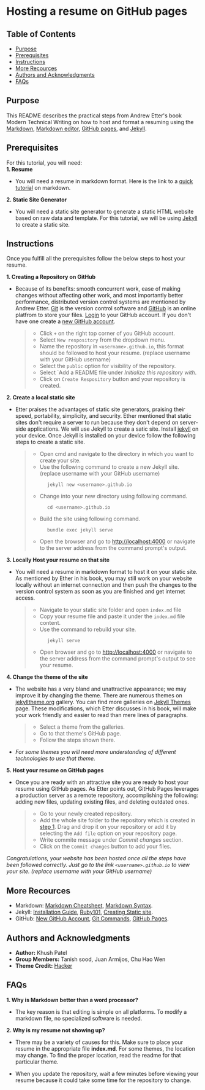 # Hosting a resume on GitHub pages

## Table of Contents
* [Purpose](#purpose)
* [Prerequisites](#prerequisites)
* [Instructions](#instructions)
* [More Recources](#more-recources)
* [Authors and Acknowledgments](#authors-and-acknowledgments)
* [FAQs](#faqs)

## Purpose

This README describes the practical steps from Andrew Etter's book Modern Technical Writing on how to host and format a resuming using the [Markdown](https://www.markdownguide.org/), [Markdown editor](https://code.visualstudio.com/docs/languages/markdown), [GitHub pages](https://pages.github.com/), and [Jekyll](https://jekyllrb.com/).

## Prerequisites

For this tutorial, you will need:  
**1. Resume**     
- You will need a resume in markdown format. Here is the link to a [quick tutorial](https://helloacm.com/markdown-markup-language-quick-tutorial/) on markdown.

**2. Static Site Generator**    
- You will need a static site generator to generate a static HTML website based on raw data and template. For this tutorial, we will be using [Jekyll](https://jekyllrb.com/) to create a static site. 

## Instructions

Once you fulfill all the prerequisites follow the below steps to host your resume.

**1. Creating a Repository on GitHub**  

- Because of its benefits: smooth concurrent work, ease of making changes without affecting other work, and most importantly better performance, distributed version control systems are mentioned by Andrew Etter. [Git](https://git-scm.com/doc) is the version control software and [GitHub](https://github.com/) is an online platfrom to store your files. [Login](https://github.com/login) to your GitHub account. If you don't have one create a [new GitHub account](https://github.com/join). 

    > * Click `+` on the right top corner of you GitHub account.
    > * Select `New respository` from the dropdown menu.
    > * Name the repository in `<username>.github.io`, this format should be followed to host your resume. (replace username with your GitHub username)
    > * Select the `public` option for visibility of the repository.
    > * Select `Add a README file under *Initialize this repository with*.
    > * Click on `Create Respository` button and your repository is created.

**2. Create a local static site**  

- Etter praises the advantages of static site generators, praising their speed, portability, simplicity, and security. Ether mentioned that static sites don't require a server to run because they don't depend on server-side applications. We will use Jekyll to create a satic site. Install [jekyll](https://jekyllrb.com/docs/installation/) on your device. Once Jekyll is installed on your device follow the following steps to create a static site.  
      
    > 
    >* Open cmd and navigate to the directory in which you want to create your site.
    >* Use the following command to create a new Jekyll site. (replace username with your GitHub username)  
    >```
    >       jekyll new <username>.github.io
    >``` 
    >* Change into your new directory using following command.  
    >```
    >       cd <username>.github.io
    >```
    >* Build the site using following command. 
    >```
    >       bundle exec jekyll serve
    >```
    >* Open the browser and go to  [http://localhost:4000](http://localhost:4000) or navigate to the server address from the command prompt's output.   
      
        

**3. Locally Host your resume on that site**  

- You will need a resume in markdown format to host it on your static site. As mentioned by Ether in his book, you may still work on your website locally without an internet connection and then push the changes to the version control system as soon as you are finished and get internet access.
    >* Navigate to your static site folder and open `index.md` file
    >* Copy your resume file and paste it under the `index.md` file content.
    >* Use the command to rebuild your site.
    >```
    >       jekyll serve
    >````
    >* Open browser and go to  [http://localhost:4000](http://localhost:4000) or navigate to the server address from the command prompt's output to see your resume.

**4. Change the theme of the site**  

- The website has a very bland and unattractive appearance; we may improve it by changing the theme. There are numerous themes on [jekylltheme.org](http://jekyllthemes.org/) gallery. You can find more galleries on [Jekyll Themes](https://jekyllrb.com/docs/themes/) page. These modifications, which Etter discusses in his book, will make your work friendly and easier to read than mere lines of paragraphs.

    >* Select a theme from the galleries.
    >* Go to that theme's GitHub page.
    >* Follow the steps shown there.  

- *For some themes you will need more understanding of different technologies to use that theme.* 

**5. Host your resume on GitHub pages**    
- Once you are ready with an attractive site you are ready to host your resume using GitHub pages. As Etter points out, GitHub Pages leverages a production server as a remote repository, accomplishing the following: adding new files, updating existing files, and deleting outdated ones.

    >* Go to your newly created repository.
    >* Add the whole site folder to the repository which is created in [step 1](#instructions). Drag and drop it on your repository or add it by selecting the `Add file` option on your repository page.
    >* Write commite message under *Commit changes* section.
    >* Click on the `Commit changes` button to add your files.


*Congratulations, your website has been hosted once all the steps have been followed correctly. Just go to the link `<username>.github.io` to view your site. (replace username with your GitHub username)*  

## More Recources

- Markdown:     [Markdown Cheatsheet](https://www.markdownguide.org/cheat-sheet), [Markdown Syntax](https://www.markdownguide.org/basic-syntax).  
- Jekyll:   [Installation Guide](https://jekyllrb.com/docs/installation/), [Ruby101](https://jekyllrb.com/docs/ruby-101/), [Creating Static site](https://docs.github.com/en/pages/setting-up-a-github-pages-site-with-jekyll/creating-a-github-pages-site-with-jekyll).  
- GitHub:   [New GitHub Account](https://docs.github.com/en/get-started/signing-up-for-github), [Git Commands](https://confluence.atlassian.com/bitbucketserver/basic-git-commands-776639767.html), [GitHub Pages](https://pages.github.com/).

## Authors and Acknowledgments

- **Author:** Khush Patel  
- **Group Members:** Tanish sood, Juan Armijos, Chu Hao Wen  
- **Theme Credit:** [Hacker](https://github.com/pages-themes/hacker)
    

## FAQs
**1. Why is Markdown better than a word processor?**

- The key reason is that editing is simple on all platforms. To modify a markdown file, no specialized software is needed.

**2. Why is my resume not showing up?**
* There may be a variety of causes for this. Make sure to place your resume in the appropriate file **index.md**. For some themes, the location may change. To find the proper location, read the readme for that particular theme.  

* When you update the repository, wait a few minutes before viewing your resume because it could take some time for the repository to change.
